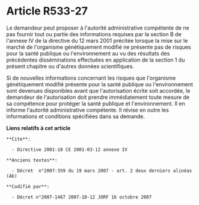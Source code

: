 # Article R533-27

Le demandeur peut proposer à l'autorité administrative compétente de ne pas fournir tout ou partie des informations requises
par la section B de l'annexe IV de la directive du 12 mars 2001 précitée lorsque la mise sur le marché de l'organisme
génétiquement modifié ne présente pas de risques pour la santé publique ou l'environnement au vu des résultats des
précédentes disséminations effectuées en application de la section 1 du présent chapitre ou d'autres données scientifiques.

Si de nouvelles informations concernant les risques que l'organisme génétiquement modifié présente pour la santé publique ou
l'environnement sont devenues disponibles avant que l'autorisation écrite soit accordée, le demandeur de l'autorisation doit
prendre immédiatement toute mesure de sa compétence pour protéger la santé publique et l'environnement. Il en informe
l'autorité administrative compétente. Il révise en outre les informations et conditions spécifiées dans sa demande.

**Liens relatifs à cet article**

	**Cite**:

	  - Directive 2001-18 CE 2001-03-12 annexe IV

	**Anciens textes**:

	  - Décret  n°2007-359 du 19 mars 2007 - art. 2 deux derniers alinéas (Ab)

	**Codifié par**:

	  - Décret n°2007-1467 2007-10-12 JORF 16 octobre 2007

